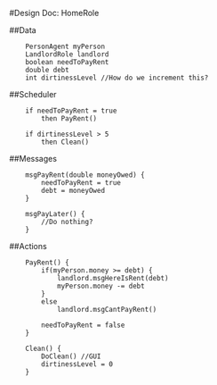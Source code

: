 ﻿#Design Doc: HomeRole

##Data
```
	PersonAgent myPerson
	LandlordRole landlord
	boolean needToPayRent
	double debt
	int dirtinessLevel //How do we increment this?
```
##Scheduler
```	
	if needToPayRent = true
		then PayRent()
```
```
	if dirtinessLevel > 5
		then Clean()
```
##Messages
```
	msgPayRent(double moneyOwed) {
		needToPayRent = true
		debt = moneyOwed
	}
```
```
	msgPayLater() {
		//Do nothing?
	}
```
##Actions
```
	PayRent() {
		if(myPerson.money >= debt) {
			landlord.msgHereIsRent(debt)
			myPerson.money -= debt
		}
		else 
			landlord.msgCantPayRent()
		
		needToPayRent = false
	}
```
```
	Clean() {
		DoClean() //GUI
		dirtinessLevel = 0
	}
```